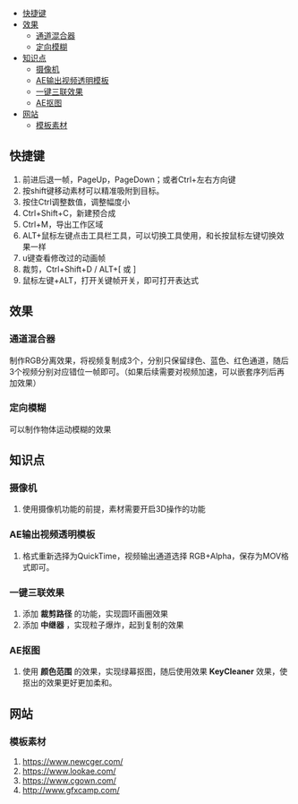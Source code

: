- [快捷键](#快捷键)
- [效果](#效果)
  - [通道混合器](#通道混合器)
  - [定向模糊](#定向模糊)
- [知识点](#知识点)
  - [摄像机](#摄像机)
  - [AE输出视频透明模板](#ae输出视频透明模板)
  - [一键三联效果](#一键三联效果)
  - [AE抠图](#ae抠图)
- [网站](#网站)
  - [模板素材](#模板素材)

## 快捷键

1. 前进后退一帧，PageUp，PageDown；或者Ctrl+左右方向键
2. 按shift键移动素材可以精准吸附到目标。
3. 按住Ctrl调整数值，调整幅度小
4. Ctrl+Shift+C，新建预合成
5. Ctrl+M，导出工作区域
6. ALT+鼠标左键点击工具栏工具，可以切换工具使用，和长按鼠标左键切换效果一样
7. u键查看修改过的动画帧
8. 裁剪，Ctrl+Shift+D / ALT+[ 或 ]
9. 鼠标左键+ALT，打开关键帧开关，即可打开表达式



## 效果

### 通道混合器

制作RGB分离效果，将视频复制成3个，分别只保留绿色、蓝色、红色通道，随后3个视频分别对应错位一帧即可。（如果后续需要对视频加速，可以嵌套序列后再加效果）

### 定向模糊

可以制作物体运动模糊的效果


## 知识点

### 摄像机

1. 使用摄像机功能的前提，素材需要开启3D操作的功能

### AE输出视频透明模板

1. 格式重新选择为QuickTime，视频输出通道选择 RGB+Alpha，保存为MOV格式即可。

### 一键三联效果

1. 添加 **裁剪路径** 的功能，实现圆环画圈效果
2. 添加 **中继器** ，实现粒子爆炸，起到复制的效果

### AE抠图

1. 使用 **颜色范围** 的效果，实现绿幕抠图，随后使用效果 **KeyCleaner** 效果，使抠出的效果更好更加柔和。


## 网站

### 模板素材

1. https://www.newcger.com/
2. https://www.lookae.com/
3. https://www.cgown.com/
4. http://www.gfxcamp.com/